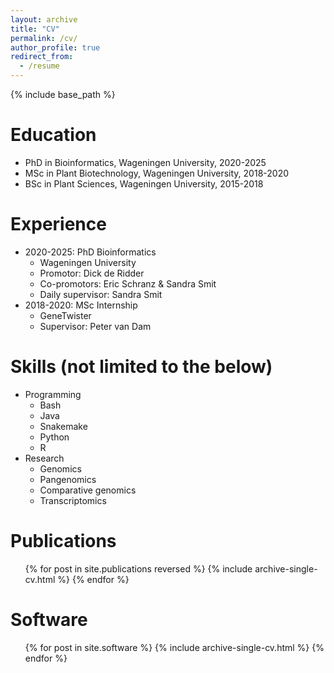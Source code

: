 ```yaml
---
layout: archive
title: "CV"
permalink: /cv/
author_profile: true
redirect_from:
  - /resume
---
```


{% include base_path %}

Education
======
* PhD in Bioinformatics, Wageningen University, 2020-2025
* MSc in Plant Biotechnology, Wageningen University, 2018-2020
* BSc in Plant Sciences, Wageningen University, 2015-2018

Experience
======
* 2020-2025: PhD Bioinformatics
  * Wageningen University
  * Promotor: Dick de Ridder
  * Co-promotors: Eric Schranz & Sandra Smit
  * Daily supervisor: Sandra Smit
* 2018-2020: MSc Internship
  * GeneTwister
  * Supervisor: Peter van Dam
  
Skills (not limited to the below)
======
* Programming
  * Bash
  * Java
  * Snakemake
  * Python
  * R
* Research
  * Genomics
  * Pangenomics
  * Comparative genomics
  * Transcriptomics

Publications
======
  <ul>{% for post in site.publications reversed %}
    {% include archive-single-cv.html %}
  {% endfor %}</ul>
  
Software
======
  <ul>{% for post in site.software %}
    {% include archive-single-cv.html %}
  {% endfor %}</ul>
